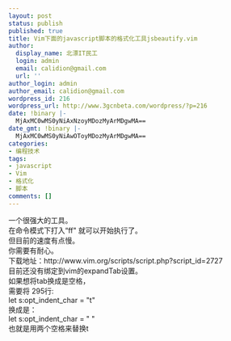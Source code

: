 ```yaml
---
layout: post
status: publish
published: true
title: Vim下面的javascript脚本的格式化工具jsbeautify.vim
author:
  display_name: 北漂IT民工
  login: admin
  email: calidion@gmail.com
  url: ''
author_login: admin
author_email: calidion@gmail.com
wordpress_id: 216
wordpress_url: http://www.3gcnbeta.com/wordpress/?p=216
date: !binary |-
  MjAxMC0wMS0yNiAxNzoyMDozMyArMDgwMA==
date_gmt: !binary |-
  MjAxMC0wMS0yNiAwOToyMDozMyArMDgwMA==
categories:
- 编程技术
tags:
- javascript
- Vim
- 格式化
- 脚本
comments: []
---
```

<p>一个很强大的工具。<br />
在命令模式下打入&ldquo;ff" 就可以开始执行了。<br />
但目前的速度有点慢。<br />
你需要有耐心。<br />
下载地址：http://www.vim.org/scripts/script.php?script_id=2727<br />
目前还没有绑定到vim的expandTab设置。<br />
如果想将tab换成是空格，<br />
需要将 295行:<br />
let s:opt_indent_char = "t"<br />
换成是：<br />
let s:opt_indent_char = " "<br />
也就是用两个空格来替换t</p>
